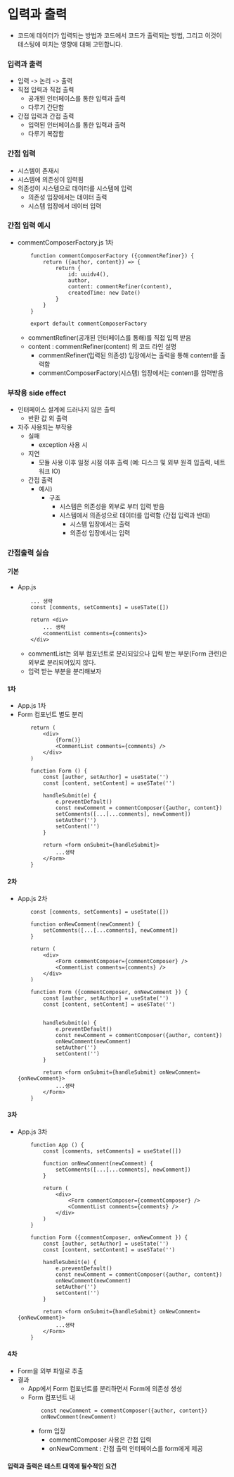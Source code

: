 # 입력과 출력
- 코드에 데이터가 입력되는 방법과 코드에서 코드가 출력되는 방법, 그리고 이것이 테스팅에 미치는 영향에 대해 고민합니다.

### 입력과 출력
- 입력 -> 논리 -> 출력
- 직접 입력과 직접 출력
  - 공개된 인터페이스를 통한 입력과 출력
  - 다루기 간단함
- 간접 입력과 간접 출력
  - 입력된 인터페이스를 통한 입력과 출력
  - 다루기 복잡함

### 간접 입력
  - 시스템이 존재시
  - 시스템에 의존성이 입력됨
  - 의존성이 시스템으로 데이터를 시스템에 입력
    - 의존성 입장에서는 데이터 출력
    - 시스템 입장에서 데이터 입력

### 간접 입력 예시
 - commentComposerFactory.js 1차
    ```
        function commentComposerFactory ({commentRefiner}) {
            return ({author, content}) => {
                return {
                    id: uuidv4(),
                    author,
                    content: commentRefiner(content),
                    createdTime: new Date()
                }
            }
        }

        export default commentComposerFactory
    ```
      - commentRefiner(공개된 인터페이스를 통해)를 직접 입력 받음
      - content : commentRefiner(content) 의 코드 라인 설명
        - commentRefiner(입력된 의존성) 입장에서는 출력을 통해 content를 출력함
        - commentComposerFactory(시스템) 입장에서는 content를 입력받음
### 부작용 side effect
 - 인터페이스 설계에 드러나지 않은 출력
   - 반환 값 외 출력
 - 자주 사용되는 부작용
   - 실패
     - exception 사용 시
   - 지연
     - 모듈 사용 이후 일정 시점 이후 출력 (예: 디스크 및 외부 원격 입출력, 네트워크 IO)
   - 간접 출력 
     - 예시)
       - 구조
         - 시스템은 의존성을 외부로 부터 입력 받음
         - 시스템에서 의존성으로 데이터를 입력함 (간접 입력과 반대)
           - 시스템 입장에서는 출력
           - 의존성 입장에서는 입력

### 간접출력 실습
#### 기본
- App.js
    ```
        ... 생략
        const [comments, setComments] = useSTate([])

        return <div>
            ... 생략
            <commentList comments={comments}> 
        </div>
    ```
    - commentList는 외부 컴포넌트로 분리되있으나 입력 받는 부분(Form 관련)은 외부로 분리되어있지 않다.
    - 입력 받는 부분을 분리해보자
#### 1차
- App.js 1차
- Form 컴포넌트 별도 분리
    ```
        return (
            <div>
                {Form()}
                <CommentList comments={comments} />
            </div>
        )

        function Form () {
            const [author, setAuthor] = useState('')
            const [content, setContent] = useSTate('')

            handleSubmit(e) {
                e.preventDefault()
                const newComment = commentComposer({author, content})
                setComments([...[...comments], newComment])
                setAuthor('')
                setContent('')
            }

            return <form onSubmit={handleSubmit}>
                ...생략
            </Form>
        }
    ```

#### 2차
 - App.js 2차
    ```
        const [comments, setComments] = useState([])

        function onNewComment(newComment) {
            setComments([...[...comments], newComment])
        }

        return (
            <div>
                <Form commentComposer={commentComposer} />
                <CommentList comments={comments} />
            </div>
        )

        function Form ({commentComposer, onNewComment }) {
            const [author, setAuthor] = useState('')
            const [content, setContent] = useSTate('')


            handleSubmit(e) {
                e.preventDefault()
                const newComment = commentComposer({author, content})
                onNewComment(newComment)
                setAuthor('')
                setContent('')
            }

            return <form onSubmit={handleSubmit} onNewComment={onNewComment}>
                ...생략
            </Form>
        }
    ```

#### 3차
 - App.js 3차
    ```
        function App () {
            const [comments, setComments] = useState([])

            function onNewComment(newComment) {
                setComments([...[...comments], newComment])
            }

            return (
                <div>
                    <Form commentComposer={commentComposer} />
                    <CommentList comments={comments} />
                </div>
            )
        }

        function Form ({commentComposer, onNewComment }) {
            const [author, setAuthor] = useState('')
            const [content, setContent] = useSTate('')

            handleSubmit(e) {
                e.preventDefault()
                const newComment = commentComposer({author, content})
                onNewComment(newComment)
                setAuthor('')
                setContent('')
            }

            return <form onSubmit={handleSubmit} onNewComment={onNewComment}>
                ...생략
            </Form>
        }
    ```


#### 4차
 - Form을 외부 파일로 추출
 - 결과
   -  App에서 Form 컴포넌트를 분리하면서 Form에 의존성 생성
   -  Form 컴포넌트 내
        ```
            const newComment = commentComposer({author, content})
            onNewComment(newComment)
        ```
        - form 입장
          - commentComposer 사용은 간접 입력
          - onNewComment : 간접 출력 인터페이스를 form에게 제공


#### 입력과 출력은 테스트 대역에 필수적인 요건